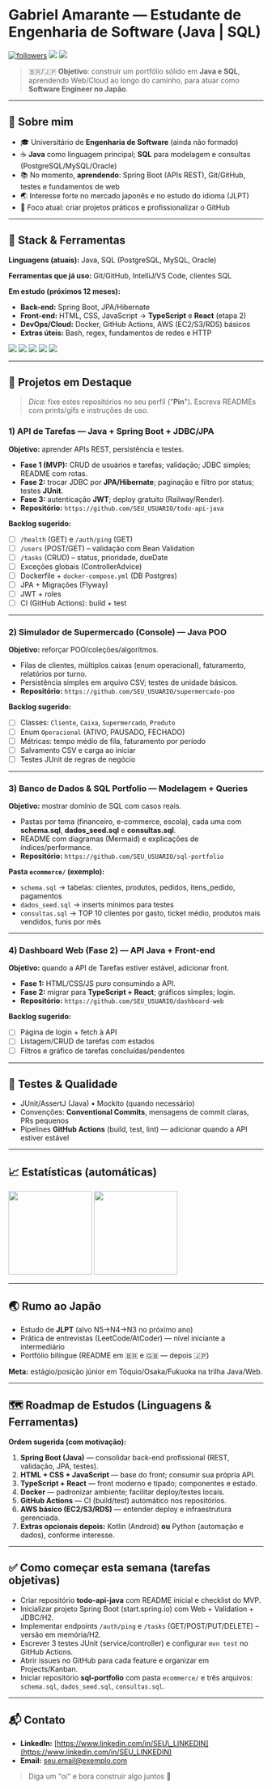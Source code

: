 # Gabriel Amarante — Estudante de Engenharia de Software (Java | SQL)

<!-- Banner opcional: suba uma imagem no repositório e referencie aqui -->

<!-- ![banner](./assets/banner-readme.png) -->

<p align="left">
  <a href="https://github.com/SEU_USUARIO?tab=followers"><img src="https://img.shields.io/github/followers/SEU_USUARIO?label=Seguidores&style=for-the-badge" alt="followers"/></a>
  <a href="https://www.linkedin.com/in/SEU_LINKEDIN"><img src="https://img.shields.io/badge/LinkedIn-0077B5?style=for-the-badge&logo=linkedin&logoColor=white"/></a>
  <a href="mailto:seu.email@exemplo.com"><img src="https://img.shields.io/badge/Email-Contactar-%23ea4335?style=for-the-badge&logo=gmail&logoColor=white"/></a>
</p>

> 🇧🇷/🇯🇵 **Objetivo**: construir um portfólio sólido em **Java e SQL**, aprendendo Web/Cloud ao longo do caminho, para atuar como **Software Engineer no Japão**.

---

## 🧭 Sobre mim

* 🎓 Universitário de **Engenharia de Software** (ainda não formado)
* ☕ **Java** como linguagem principal; **SQL** para modelagem e consultas (PostgreSQL/MySQL/Oracle)
* 📚 No momento, **aprendendo**: Spring Boot (APIs REST), Git/GitHub, testes e fundamentos de web
* 🌏 Interesse forte no mercado japonês e no estudo do idioma (JLPT)
* 🎯 Foco atual: criar projetos práticos e profissionalizar o GitHub

---

## 🔧 Stack & Ferramentas

**Linguagens (atuais):** Java, SQL (PostgreSQL, MySQL, Oracle)

**Ferramentas que já uso:** Git/GitHub, IntelliJ/VS Code, clientes SQL

**Em estudo (próximos 12 meses):**

* **Back-end:** Spring Boot, JPA/Hibernate
* **Front-end:** HTML, CSS, JavaScript → **TypeScript** e **React** (etapa 2)
* **DevOps/Cloud:** Docker, GitHub Actions, AWS (EC2/S3/RDS) básicos
* **Extras úteis:** Bash, regex, fundamentos de redes e HTTP

<p>
  <img src="https://img.shields.io/badge/Java-ED8B00?style=flat&logo=openjdk&logoColor=white"/>
  <img src="https://img.shields.io/badge/PostgreSQL-316192?style=flat&logo=postgresql&logoColor=white"/>
  <img src="https://img.shields.io/badge/MySQL-005C84?style=flat&logo=mysql&logoColor=white"/>
  <img src="https://img.shields.io/badge/Oracle-F80000?style=flat&logo=oracle&logoColor=white"/>
  <img src="https://img.shields.io/badge/Git-F05032?style=flat&logo=git&logoColor=white"/>
</p>

---

## 🚀 Projetos em Destaque

> *Dica:* fixe estes repositórios no seu perfil ("**Pin**"). Escreva READMEs com prints/gifs e instruções de uso.

### 1) API de Tarefas — **Java + Spring Boot + JDBC/JPA**

**Objetivo:** aprender APIs REST, persistência e testes.

* **Fase 1 (MVP):** CRUD de usuários e tarefas; validação; JDBC simples; README com rotas.
* **Fase 2:** trocar JDBC por **JPA/Hibernate**; paginação e filtro por status; testes **JUnit**.
* **Fase 3:** autenticação **JWT**; deploy gratuito (Railway/Render).
* **Repositório:** `https://github.com/SEU_USUARIO/todo-api-java`

**Backlog sugerido:**

* [ ] `/health` (GET) e `/auth/ping` (GET)
* [ ] `/users` (POST/GET) – validação com Bean Validation
* [ ] `/tasks` (CRUD) – status, prioridade, dueDate
* [ ] Exceções globais (ControllerAdvice)
* [ ] Dockerfile + `docker-compose.yml` (DB Postgres)
* [ ] JPA + Migrações (Flyway)
* [ ] JWT + roles
* [ ] CI (GitHub Actions): build + test

---

### 2) Simulador de Supermercado (Console) — **Java POO**

**Objetivo:** reforçar POO/coleções/algoritmos.

* Filas de clientes, múltiplos caixas (enum operacional), faturamento, relatórios por turno.
* Persistência simples em arquivo CSV; testes de unidade básicos.
* **Repositório:** `https://github.com/SEU_USUARIO/supermercado-poo`

**Backlog sugerido:**

* [ ] Classes: `Cliente`, `Caixa`, `Supermercado`, `Produto`
* [ ] Enum `Operacional` (ATIVO, PAUSADO, FECHADO)
* [ ] Métricas: tempo médio de fila, faturamento por período
* [ ] Salvamento CSV e carga ao iniciar
* [ ] Testes JUnit de regras de negócio

---

### 3) Banco de Dados & SQL Portfolio — **Modelagem + Queries**

**Objetivo:** mostrar domínio de SQL com casos reais.

* Pastas por tema (financeiro, e-commerce, escola), cada uma com **schema.sql**, **dados\_seed.sql** e **consultas.sql**.
* README com diagramas (Mermaid) e explicações de índices/performance.
* **Repositório:** `https://github.com/SEU_USUARIO/sql-portfolio`

**Pasta `ecommerce/` (exemplo):**

* `schema.sql` → tabelas: clientes, produtos, pedidos, itens\_pedido, pagamentos
* `dados_seed.sql` → inserts mínimos para testes
* `consultas.sql` → TOP 10 clientes por gasto, ticket médio, produtos mais vendidos, funis por mês

---

### 4) Dashboard Web (Fase 2) — **API Java + Front-end**

**Objetivo:** quando a API de Tarefas estiver estável, adicionar front.

* **Fase 1:** HTML/CSS/JS puro consumindo a API.
* **Fase 2:** migrar para **TypeScript + React**; gráficos simples; login.
* **Repositório:** `https://github.com/SEU_USUARIO/dashboard-web`

**Backlog sugerido:**

* [ ] Página de login + fetch à API
* [ ] Listagem/CRUD de tarefas com estados
* [ ] Filtros e gráfico de tarefas concluídas/pendentes

---

## 🧪 Testes & Qualidade

* JUnit/AssertJ (Java) • Mockito (quando necessário)
* Convenções: **Conventional Commits**, mensagens de commit claras, PRs pequenos
* Pipelines **GitHub Actions** (build, test, lint) — adicionar quando a API estiver estável

---

## 📈 Estatísticas (automáticas)

<p>
  <img height="165" src="https://github-readme-stats.vercel.app/api?username=SEU_USUARIO&show_icons=true&theme=transparent&include_all_commits=true" />
  <img height="165" src="https://github-readme-stats.vercel.app/api/top-langs/?username=SEU_USUARIO&layout=compact&theme=transparent" />
</p>

---

## 🌏 Rumo ao Japão

* Estudo de **JLPT** (alvo N5→N4→N3 no próximo ano)
* Prática de entrevistas (LeetCode/AtCoder) — nível iniciante a intermediário
* Portfólio bilíngue (README em 🇧🇷 e 🇬🇧 — depois 🇯🇵)

**Meta:** estágio/posição júnior em Tóquio/Osaka/Fukuoka na trilha Java/Web.

---

## 🗺️ Roadmap de Estudos (Linguagens & Ferramentas)

**Ordem sugerida (com motivação):**

1. **Spring Boot (Java)** — consolidar back-end profissional (REST, validação, JPA, testes).
2. **HTML + CSS + JavaScript** — base do front; consumir sua própria API.
3. **TypeScript + React** — front moderno e tipado; componentes e estado.
4. **Docker** — padronizar ambiente; facilitar deploy/testes locais.
5. **GitHub Actions** — CI (build/test) automático nos repositórios.
6. **AWS básico (EC2/S3/RDS)** — entender deploy e infraestrutura gerenciada.
7. **Extras opcionais depois:** Kotlin (Android) **ou** Python (automação e dados), conforme interesse.

---

## ✅ Como começar esta semana (tarefas objetivas)

* Criar repositório **todo-api-java** com README inicial e checklist do MVP.
* Inicializar projeto Spring Boot (start.spring.io) com Web + Validation + JDBC/H2.
* Implementar endpoints `/auth/ping` e `/tasks` (GET/POST/PUT/DELETE) – versão em memória/H2.
* Escrever 3 testes JUnit (service/controller) e configurar `mvn test` no GitHub Actions.
* Abrir issues no GitHub para cada feature e organizar em Projects/Kanban.
* Iniciar repositório **sql-portfolio** com pasta `ecommerce/` e três arquivos: `schema.sql`, `dados_seed.sql`, `consultas.sql`.

---

## 📬 Contato

* **LinkedIn:** [https://www.linkedin.com/in/SEU\_LINKEDIN](https://www.linkedin.com/in/SEU_LINKEDIN)
* **Email:** [seu.email@exemplo.com](mailto:seu.email@exemplo.com)

> Diga um "oi" e bora construir algo juntos 🤝
